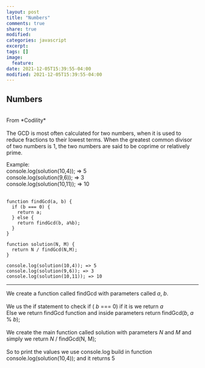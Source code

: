 ```yaml
---
layout: post
title: "Numbers"
comments: true
share: true
modified:
categories: javascript
excerpt:
tags: []
image:
  feature:
date: 2021-12-05T15:39:55-04:00
modified: 2021-12-05T15:39:55-04:00
---
```


## Numbers 
<br>
From *Codility*
<br><br>
The GCD is most often calculated for two numbers, when it is used to reduce fractions to their lowest terms. When the greatest common divisor of two numbers is 1, the two numbers are said to be coprime or relatively prime.

Example:<br>
console.log(solution(10,4)); => 5<br> 
console.log(solution(9,6)); => 3<br> 
console.log(solution(10,11)); => 10<br>
<br> 




~~~
function findGcd(a, b) {
  if (b === 0) {
    return a;
  } else {
    return findGcd(b, a%b);
  }
}

function solution(N, M) {
  return N / findGcd(N,M);
}

console.log(solution(10,4)); => 5
console.log(solution(9,6)); => 3
console.log(solution(10,11)); => 10

~~~
___
We create a function called findGcd with parameters called *a*, *b*.
<br><br>
We us the if statement to check if ( *b* === 0) if it is we return *a*
 <br>
Else we return findGcd function and inside parameters return findGcd(*b*, *a* % *b*);
<br><br>
We create the main function called solution with parameters *N* and *M* and simply we return *N* / findGcd(N, M);
<br><br>
So to print the values we use console.log build in function console.log(solution(10,4)); and it returns 5


